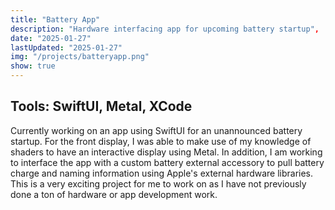 ```yaml
---
title: "Battery App"
description: "Hardware interfacing app for upcoming battery startup",
date: "2025-01-27"
lastUpdated: "2025-01-27"
img: "/projects/batteryapp.png"
show: true
---
```


## Tools: SwiftUI, Metal, XCode

 Currently working on an app using SwiftUI for an unannounced battery startup. For the front display, I was able to make use of my knowledge of shaders to have an interactive display using Metal. In addition, I am working to interface the app with a custom battery external accessory to pull battery charge and naming information using Apple's external hardware libraries. This is a very exciting project for me to work on as I have not previously done a ton of hardware or app development work.
